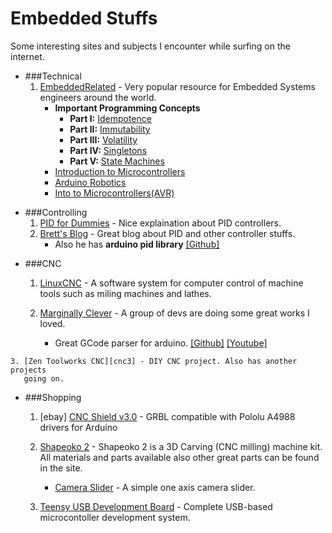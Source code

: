 Embedded Stuffs
=========
Some interesting sites and subjects I encounter while surfing on the internet.

* ###Technical
    1. [EmbeddedRelated][tech1] - Very popular resource for Embedded Systems engineers around the world. 
        * __Important Programming Concepts__
            + __Part I:__ [Idempotence][tech1-1]
            + __Part II:__ [Immutability][tech1-2]
            + __Part III:__ [Volatility][tech1-3]
            + __Part IV:__ [Singletons][tech1-4]
            + __Part V:__ [State Machines][tech1-5]
        * [Introduction to Microcontrollers][tech2]
        * [Arduino Robotics][tech3]
        * [Into to Microcontrollers(AVR)][tech4]

[tech1]: http://www.embeddedrelated.com 
[tech1-1]: http://www.embeddedrelated.com/showarticle/629.php 
[tech1-2]: http://www.embeddedrelated.com/showarticle/639.php 
[tech1-3]: http://www.embeddedrelated.com/showarticle/649.php 
[tech1-4]: http://www.embeddedrelated.com/showarticle/691.php 
[tech1-5]: http://www.embeddedrelated.com/showarticle/723.php 
[tech2]: http://www.embeddedrelated.com/showarticle/453.php 
[tech3]: http://www.embeddedrelated.com/showarticle/498.php
[tech4]: http://www.embeddedrelated.com/showarticle/429.php

* ###Controlling
    1. [PID for Dummies][control1] - Nice explaination about PID controllers.
    2. [Brett's Blog][control2] - Great blog about PID and other controller stuffs. 
        * Also he has __arduino pid library__ [[Github]][control2-1]

[control1]: http://www.csimn.com/CSI_pages/PIDforDummies.html
[control2]: http://brettbeauregard.com/blog/category/pid/page/2/
[control2-1]: https://github.com/br3ttb/Arduino-PID-Library/

* ###CNC
    1. [LinuxCNC][cnc1] - A software system for computer control of machine tools such as miling
    machines and lathes.

    2. [Marginally Clever][cnc2] - A group of devs are doing some great works I loved. 
        * Great GCode parser for arduino. [[Github]][cnc2-1] [[Youtube]][cnc2-2]

[cnc1]: http://www.linuxcnc.org
[cnc2]: https://www.marginallyclever.com 
[cnc2-1]: https://github.com/MarginallyClever/GcodeCNCDemo 
[cnc2-2]: https://www.youtube.com/watch?v=BBanpDUTklk 
[cnc3]: http://wiki.acemonstertoys.org/Guido 

    3. [Zen Toolworks CNC][cnc3] - DIY CNC project. Also has another projects
       going on.

* ###Shopping
    1. [ebay] [CNC Shield v3.0][ebay1] - GRBL compatible with Pololu A4988 drivers for
      Arduino

    2. [Shapeoko 2][shop1] - Shapeoko 2 is a 3D Carving (CNC milling) machine kit.  
    All materials and parts available also other great parts can be found in
    the site.
        * [Camera Slider][shop2] - A simple one axis camera slider.

    3. [Teensy USB Development Board][shop2] - Complete USB-based
       microcontoller development system. 

[ebay1]: http://www.ebay.com/itm/CNC-Shield-V3-0-GRBL-compatible-Pololu-A4988-driver-for-Arduino-/171518581597 "CNC Shield"
[shop1]: https://www.inventables.com/technologies/desktop-3d-carving-cnc-mill-kit-shapeoko-2  
[shop2]: https://www.inventables.com/projects/simple-camera-slider 
[shop3]: http://www.pjrc.com/store/teensy31.html
